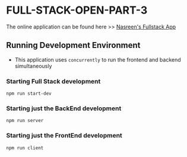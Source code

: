 # FULL-STACK-OPEN-PART-3
The online application can be found here >> [Nasreen's Fullstack App](https://nasreens-fullstack-app.herokuapp.com/)

## Running Development Environment
- This application uses `concurrently` to run the frontend and backend simultaneously
### Starting Full Stack development
`npm run start-dev`

### Starting just the BackEnd development
`npm run server`

### Starting just the FrontEnd development
`npm run client`
